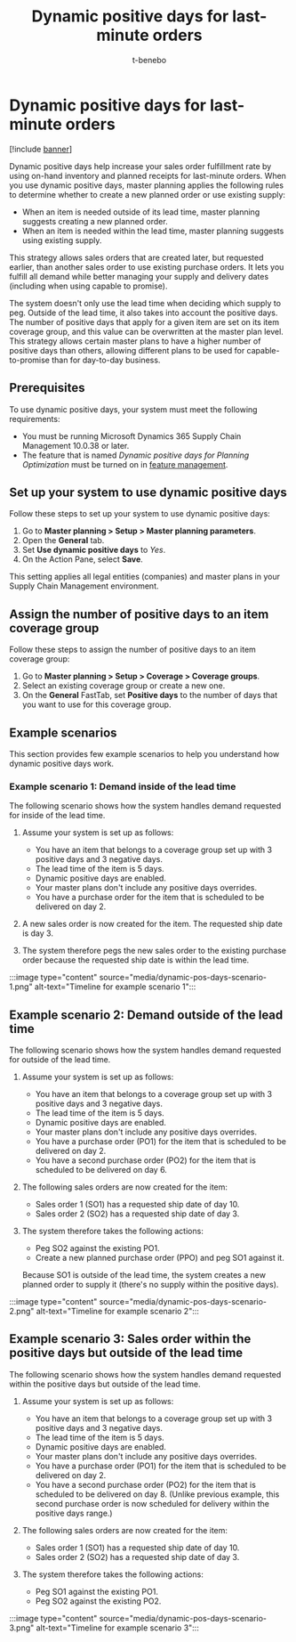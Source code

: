 ﻿---
title: Dynamic positive days for last-minute orders
description: Dynamic positive days help increase your sales order fulfillment rate by using on-hand inventory and planned receipts for last-minute orders.
author: t-benebo
ms.author: benebotg
ms.reviewer: kamaybac
ms.search.form:
ms.topic: how-to
ms.date: 03/21/2024
audience: Application User
ms.search.region: Global
ms.custom: bap-template
---

# Dynamic positive days for last-minute orders

[!include [banner](../includes/banner.md)]

Dynamic positive days help increase your sales order fulfillment rate by using on-hand inventory and planned receipts for last-minute orders. When you use dynamic positive days, master planning applies the following rules to determine whether to create a new planned order or use existing supply:

- When an item is needed outside of its lead time, master planning suggests creating a new planned order.
- When an item is needed within the lead time, master planning suggests using existing supply.

This strategy allows sales orders that are created later, but requested earlier, than another sales order to use existing purchase orders. It lets you fulfill all demand while better managing your supply and delivery dates (including when using capable to promise).

The system doesn't only use the lead time when deciding which supply to peg. Outside of the lead time, it also takes into account the positive days. The number of positive days that apply for a given item are set on its item coverage group, and this value can be overwritten at the master plan level. This strategy allows certain master plans to have a higher number of positive days than others, allowing different plans to be used for capable-to-promise than for day-to-day business.

## Prerequisites

To use dynamic positive days, your system must meet the following requirements:

- You must be running Microsoft Dynamics 365 Supply Chain Management 10.0.38 or later.
- The feature that is named *Dynamic positive days for Planning Optimization* must be turned on in [feature management](../../fin-ops-core/fin-ops/get-started/feature-management/feature-management-overview.md).

## Set up your system to use dynamic positive days

Follow these steps to set up your system to use dynamic positive days:

1. Go to **Master planning \> Setup \> Master planning parameters**.
1. Open the **General** tab.
1. Set **Use dynamic positive days** to *Yes*.
1. On the Action Pane, select **Save**.

This setting applies all legal entities (companies) and master plans in your Supply Chain Management environment.

## Assign the number of positive days to an item coverage group

Follow these steps to assign the number of positive days to an item coverage group:

1. Go to **Master planning \> Setup \> Coverage \> Coverage groups**.
1. Select an existing coverage group or create a new one.
1. On the **General** FastTab, set **Positive days** to the number of days that you want to use for this coverage group.

<!--KFM: I expected to find a setting here, but I didn't. How do we override positive days at the master plan level?

## Assign the number of dynamic positive days to a master plan

1. Go to **Master planning \> Setup \> Plans \> Master plans**.
1. Select an existing plan or create a new one.
1.  

-->

## Example scenarios

This section provides few example scenarios to help you understand how dynamic positive days work.

### Example scenario 1: Demand inside of the lead time

The following scenario shows how the system handles demand requested for inside of the lead time.

1. Assume your system is set up as follows:

    - You have an item that belongs to a coverage group set up with 3 positive days and 3 negative days.
    - The lead time of the item is 5 days.
    - Dynamic positive days are enabled.
    - Your master plans don't include any positive days overrides.
    - You have a purchase order for the item that is scheduled to be delivered on day 2.

1. A new sales order is now created for the item. The requested ship date is day 3.
1. The system therefore pegs the new sales order to the existing purchase order because the requested ship date is within the lead time.

:::image type="content" source="media/dynamic-pos-days-scenario-1.png" alt-text="Timeline for example scenario 1":::

## Example scenario 2: Demand outside of the lead time

The following scenario shows how the system handles demand requested for outside of the lead time.

1. Assume your system is set up as follows:

    - You have an item that belongs to a coverage group set up with 3 positive days and 3 negative days.
    - The lead time of the item is 5 days.
    - Dynamic positive days are enabled.
    - Your master plans don't include any positive days overrides.
    - You have a purchase order (PO1) for the item that is scheduled to be delivered on day 2.
    - You have a second purchase order (PO2) for the item that is scheduled to be delivered on day 6.

1. The following sales orders are now created for the item:

    - Sales order 1 (SO1) has a requested ship date of day 10.
    - Sales order 2 (SO2) has a requested ship date of day 3.

1. The system therefore takes the following actions:

    - Peg SO2 against the existing PO1.
    - Create a new planned purchase order (PPO) and peg SO1 against it.

    Because SO1 is outside of the lead time, the system creates a new planned order to supply it (there's no supply within the positive days).

:::image type="content" source="media/dynamic-pos-days-scenario-2.png" alt-text="Timeline for example scenario 2":::

## Example scenario 3: Sales order within the positive days but outside of the lead time

The following scenario shows how the system handles demand requested within the positive days but outside of the lead time.

1. Assume your system is set up as follows:

    - You have an item that belongs to a coverage group set up with 3 positive days and 3 negative days.
    - The lead time of the item is 5 days.
    - Dynamic positive days are enabled.
    - Your master plans don't include any positive days overrides.
    - You have a purchase order (PO1) for the item that is scheduled to be delivered on day 2.
    - You have a second purchase order (PO2) for the item that is scheduled to be delivered on day 8. (Unlike previous example, this second purchase order is now scheduled for delivery within the positive days range.)

1. The following sales orders are now created for the item:

    - Sales order 1 (SO1) has a requested ship date of day 10.
    - Sales order 2 (SO2) has a requested ship date of day 3.

1. The system therefore takes the following actions:

    - Peg SO1 against the existing PO1.
    - Peg SO2 against the existing PO2.

:::image type="content" source="media/dynamic-pos-days-scenario-3.png" alt-text="Timeline for example scenario 3":::
